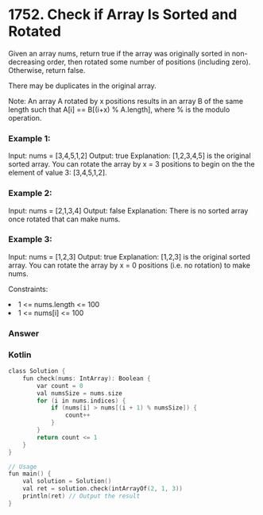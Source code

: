 <h1>1752. Check if Array Is Sorted and Rotated</h1>

Given an array nums, return true if the array was originally sorted in non-decreasing order, then rotated some number of positions (including zero). Otherwise, return false.

There may be duplicates in the original array.

Note: An array A rotated by x positions results in an array B of the same length such that A[i] == B[(i+x) % A.length], where % is the modulo operation.

 

<h3>Example 1:</h3>

Input: nums = [3,4,5,1,2]
Output: true
Explanation: [1,2,3,4,5] is the original sorted array.
You can rotate the array by x = 3 positions to begin on the the element of value 3: [3,4,5,1,2].
<h3>Example 2:</h3>

Input: nums = [2,1,3,4]
Output: false
Explanation: There is no sorted array once rotated that can make nums.
<h3>Example 3:</h3>

Input: nums = [1,2,3]
Output: true
Explanation: [1,2,3] is the original sorted array.
You can rotate the array by x = 0 positions (i.e. no rotation) to make nums.
 

Constraints:

<li>1 <= nums.length <= 100</li>
<li>1 <= nums[i] <= 100</li>

<h3>Answer</h3>

<h3>Kotlin</h3>

```c
class Solution {
    fun check(nums: IntArray): Boolean {
        var count = 0
        val numsSize = nums.size
        for (i in nums.indices) {
            if (nums[i] > nums[(i + 1) % numsSize]) {
                count++
            }
        }
        return count <= 1
    }
}

// Usage
fun main() {
    val solution = Solution()
    val ret = solution.check(intArrayOf(2, 1, 3))
    println(ret) // Output the result
}


```
